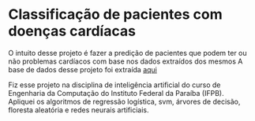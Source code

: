 # Classificação de pacientes com doenças cardíacas 
O intuito desse projeto é fazer a predição de pacientes que podem ter ou não problemas cardíacos com base nos dados extraídos dos mesmos
A base de dados desse projeto foi extraída [aqui](https://archive.ics.uci.edu/dataset/45/heart+disease) 

Fiz esse projeto na disciplina de inteligência artificial do curso de Engenharia da Computação do Instituto Federal da Paraíba (IFPB).  
Apliquei os algoritmos de regressão logística, svm, árvores de decisão, floresta aleatória e redes neurais artificiais. 


